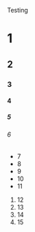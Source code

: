 ---
---

Testing

# 1
## 2
### 3
#### 4
##### 5
###### 6

- 7
- 8
- 9
- 10
- 11

1. 12
2. 13
3. 14
4. 15
